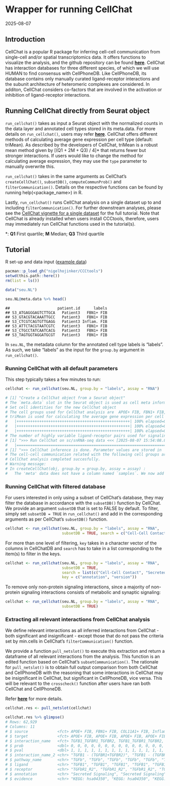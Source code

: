 Wrapper for running CellChat
================
2025-08-07

## Introduction

CellChat is a popular R package for inferring cell-cell communication
from single-cell and/or spatial transcriptomics data. It offers
functions to visualize the analysis, and the github repository can be
found [**here**](https://github.com/jinworks/CellChat). CellChat has
interaction databases for three different species, of which we will use
HUMAN to find consensus with CellPhoneDB. Like CellPhoneDB, its database
contains only manually curated ligand-receptor interactions and the
subunit architecture of heteromeric complexes are considered. In
additon, CellChat considers co-factors that are involved in the
activation or inhibition of ligand-receptor interactions.

## Running CellChat directly from Seurat object

`run_cellchat()` takes as input a Seurat object with the normalized
counts in the data layer and annotated cell types stored in its
meta.data. For more details on `run_cellchat()`, users may refer
[**here**](../R/run_cellchat.R). CellChat offers different methods of
calculating average gene expression per cell type (default: triMean). As
described by the developers of CellChat, triMean is a robust mean method
given by \[(Q1 + 2M + Q3) / 4\]\* that returns fewer but stronger
interactions. If users would like to change the method for calculating
average expression, they may use the `type` parameter to manually
overwrite this.

`run_cellchat()` takes in the same arguments as CellChat’s
`createCellChat()`, `subsetDB()`, `computeCommunProb()` and
`filterCommunication()`. Details on the respective functions can be
found by running help(<package_name>) in R.

Lastly, `run_cellchat()` runs CellChat analysis on a single dataset up
to and including `filterCommunication()`. For further downstream
analyses, please see the [CellChat vignette for a single
dataset](https://htmlpreview.github.io/?https://github.com/jinworks/CellChat/blob/master/tutorial/CellChat-vignette.html)
for the full tutorial. Note that CellChat is already installed when
users install CCCtools, therefore, users may immediately run CellChat
functions used in the tutorial(s).

\*: **Q1** First quartile; **M** Median; **Q3** Third quartile

## Tutorial

R set-up and data input ([example data](../demo_data.md))

``` r
pacman::p_load_gh("nigelhojinker/CCCtools")
setwd(this.path::here())
rm(list = ls())

data("seu.NL")

seu.NL@meta.data %>% head()
```

    ##                     patient.id      labels
    ## S3_ATGAGGGAGTCTTGCA   Patient3   FBN1+ FIB
    ## S3_GTACGTACAAATTGCC   Patient3   FBN1+ FIB
    ## S3_CTCGTCAGTGTTGAGG   Patient3 Inflam. FIB
    ## S3_ATTCTACGTAATCGTC   Patient3   FBN1+ FIB
    ## S3_CTGCCTATCAATCACG   Patient3   FBN1+ FIB
    ## S3_TAGTGGTAGGATGCGT   Patient3   FBN1+ FIB

In `seu.NL`, the metadata column for the annotated cell type labels is
“labels”. As such, we take “labels” as the input for the `group.by`
argument in `run_cellchat()`.

### Running CellChat with all default parameters

This step typically takes a few minutes to run:

``` r
cellchat <- run_cellchat(seu.NL, group.by = "labels", assay = "RNA")

# [1] "Create a CellChat object from a Seurat object"
# The `meta.data` slot in the Seurat object is used as cell meta information 
# Set cell identities for the new CellChat object 
# The cell groups used for CellChat analysis are  APOE+ FIB, FBN1+ FIB, COL11A1+ FIB, Inflam. FIB, cDC1, cDC2, LC, Inflam. DC, TC, Inflam. TC, CD40LG+ TC, NKT 
# triMean is used for calculating the average gene expression per cell group. 
#   |++++++++++++++++++++++++++++++++++++++++++++++++++| 100% elapsed=00s  
#   |++++++++++++++++++++++++++++++++++++++++++++++++++| 100% elapsed=00s  
#   |++++++++++++++++++++++++++++++++++++++++++++++++++| 100% elapsed=00s  
# The number of highly variable ligand-receptor pairs used for signaling inference is 440 
# [1] ">>> Run CellChat on sc/snRNA-seq data <<< [2025-08-07 15:54:08.823879]"
#   |=======================================================================================================| 100%
# [1] ">>> CellChat inference is done. Parameter values are stored in `object@options$parameter` <<< [2025-08-07 15:57:07.573151]"
# The cell-cell communication related with the following cell groups are excluded due to the few number of cells:  cDC1, Inflam. DC !   37.6% interactions are removed!
# CellChat analysis completed succesfully.
# Warning message:
# In createCellChat(obj, group.by = group.by, assay = assay) :
#   The 'meta' data does not have a column named `samples`. We now add this column and all cells are assumed to belong to `sample1`! 
```

### Running CellChat with filtered database

For users interested in only using a subset of CellChat’s database, they
may filter the database in accordance with the `subsetDB()` function by
CellChat. We provide an argument `subsetDB` that is set to FALSE by
default. To filter, simply set `subsetDB = TRUE` in `run_cellchat()` and
add in the corresponding arguments as per CellChat’s `subsetDB()`
function.

``` r
cellchat <- run_cellchat(seu.NL, group.by = "labels", assay = "RNA",
                         subsetDB = TRUE, search = c("Cell-Cell Contact"), key = c("annotation"))
```

For more than one level of filtering, `key` takes in a character vector
of the columns in CellChatDB and `search` has to take in a list
corresponding to the item(s) to filter in the keys.

``` r
cellchat <- run_cellchat(seu.NL, group.by = "labels", assay = "RNA",
                         subsetDB = TRUE, 
                         search = list(c("Cell-Cell Contact", "Secreted Signaling"), c("CellChatDB v1")),
                         key = c("annotation", "version"))
```

To remove only non-protein signaling interactions, since a majority of
non-protein signaling interactions consists of metabolic and synaptic
signaling:

``` r
cellchat <- run_cellchat(seu.NL, group.by = "labels", assay = "RNA",
                         subsetDB = TRUE)
```

### Extracting all relevant interactions from CellChat analysis

We define relevant interactions as all inferred interactions from
CellChat - both significant and insignificant - except those that do not
pass the criteria set by min.cells in CellChat’s `filterCommunication()`
function.

We provide a function `pull_netslot()` to execute this extraction and
return a dataframe of all relevant interactions from the analysis. This
function is an edited function based on CellChat’s
`subsetCommunication()`. The rationale for `pull_netslot()` is to obtain
full output comparison from both CellChat and CellPhoneDB with the
reasoning that some interactions in CellChat may be insignificant in
CellChat, but significant in CellPhoneDB, vice versa. This will be
relevant to the `crosscheck()` function after users have ran both
CellChat and CellPhoneDB.

Refer [**here**](../R/pull_netslot.R) for more details.

``` r
cellchat.res <- pull_netslot(cellchat)

cellchat.res %>% glimpse()
# Rows: 62,929
# Columns: 11
# $ source             <fct> APOE+ FIB, FBN1+ FIB, COL11A1+ FIB, Inflam. FIB, cDC1, cDC2, LC, Inflam. DC, TC, Inflam. TC, CD40LG+ TC, NK…
# $ target             <fct> APOE+ FIB, APOE+ FIB, APOE+ FIB, APOE+ FIB, APOE+ FIB, APOE+ FIB, APOE+ FIB, APOE+ FIB, APOE+ FIB, APOE+ FI…
# $ interaction_name   <fct> TGFB1_TGFBR1_TGFBR2, TGFB1_TGFBR1_TGFBR2, TGFB1_TGFBR1_TGFBR2, TGFB1_TGFBR1_TGFBR2, TGFB1_TGFBR1_TGFBR2, TG…
# $ prob               <dbl> 0, 0, 0, 0, 0, 0, 0, 0, 0, 0, 0, 0, 0, 0, 0, 0, 0, 0, 0, 0, 0, 0, 0, 0, 0, 0, 0, 0, 0, 0, 0, 0, 0, 0, 0, 0,…
# $ pval               <dbl> 1, 1, 1, 1, 1, 1, 1, 1, 1, 1, 1, 1, 1, 1, 1, 1, 1, 1, 1, 1, 1, 1, 1, 1, 1, 1, 1, 1, 1, 1, 1, 1, 1, 1, 1, 1,…
# $ interaction_name_2 <chr> "TGFB1 - (TGFBR1+TGFBR2)", "TGFB1 - (TGFBR1+TGFBR2)", "TGFB1 - (TGFBR1+TGFBR2)", "TGFB1 - (TGFBR1+TGFBR2)",…
# $ pathway_name       <chr> "TGFb", "TGFb", "TGFb", "TGFb", "TGFb", "TGFb", "TGFb", "TGFb", "TGFb", "TGFb", "TGFb", "TGFb", "TGFb", "TG…
# $ ligand             <chr> "TGFB1", "TGFB1", "TGFB1", "TGFB1", "TGFB1", "TGFB1", "TGFB1", "TGFB1", "TGFB1", "TGFB1", "TGFB1", "TGFB1",…
# $ receptor           <chr> "TGFbR1_R2", "TGFbR1_R2", "TGFbR1_R2", "TGFbR1_R2", "TGFbR1_R2", "TGFbR1_R2", "TGFbR1_R2", "TGFbR1_R2", "TG…
# $ annotation         <chr> "Secreted Signaling", "Secreted Signaling", "Secreted Signaling", "Secreted Signaling", "Secreted Signaling…
# $ evidence           <chr> "KEGG: hsa04350", "KEGG: hsa04350", "KEGG: hsa04350", "KEGG: hsa04350", "KEGG: hsa04350", "KEGG: hsa04350",…
```
